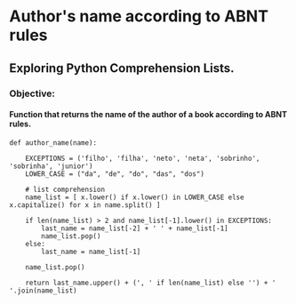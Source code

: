 
# Author's name according to ABNT rules


## Exploring Python Comprehension Lists.

### Objective:
#### Function that returns the name of the author of a book according to ABNT rules.


```
def author_name(name):

    EXCEPTIONS = ('filho', 'filha', 'neto', 'neta', 'sobrinho', 'sobrinha', 'junior')
    LOWER_CASE = ("da", "de", "do", "das", "dos")

    # list comprehension    
    name_list = [ x.lower() if x.lower() in LOWER_CASE else x.capitalize() for x in name.split() ]

    if len(name_list) > 2 and name_list[-1].lower() in EXCEPTIONS:
        last_name = name_list[-2] + ' ' + name_list[-1]
        name_list.pop()
    else:
        last_name = name_list[-1]
    
    name_list.pop()
    
    return last_name.upper() + (', ' if len(name_list) else '') + ' '.join(name_list)
```
